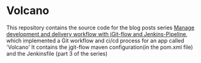 # Volcano
This repository contains the source code for the blog posts series [Manage development and delivery workflow with jGit-flow and Jenkins-Pipeline](https://fullgc.github.io/manage-development-and-delivery-workflow-with-jgit-flow-and-jenkins-pipeline-part-1/), which implemented a Git workflow and ci/cd process for an app called 'Volcano'
It contains the jgit-flow maven configuration(in the pom.xml file) and the Jenkinsfile (part 3 of the series)
